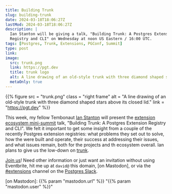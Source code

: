 ```yaml
---
title: Building Trunk
slug: building-trunk
date: 2024-03-18T18:06:27Z
lastMod: 2024-03-18T18:06:27Z
description: |
  Ian Stanton will be giving a talk, "Building Trunk: A Postgres Extension
  Registry and CLI" on Wednesday at noon US Eastern / 16:00 UTC.
tags: [Postgres, Trunk, Extensions, PGConf, Summit]
type: post
link: 
image:
  src: trunk.png
  link: https://pgt.dev
  title: trunk logo
  alt: A line drawing of an old-style trunk with three diamond shaped stars above its closed lid.
  metaOnly: true
---
```


{{% figure
    src  = "trunk.png"
    class = "right frame"
    alt  = "A line drawing of an old-style trunk with three diamond shaped stars above its closed lid."
    link = "https://pgt.dev"
%}}

This week, my fellow Tembonaut [Ian Stanton] will present the [extension
ecosystem mini-summit][mini-summit] talk, "Building Trunk: A Postgres Extension
Registry and CLI". We felt it important to get some insight from a couple of the
recently Postgres extension registries: what problems they set out to solve, how
the were built and operate, their success at addressing their issues, and what
issues remain, both for the projects and th ecosystem overall. Ian plans to give
us the low-down on [trunk]. 

[Join us][mini-summit]! Need other information or just want an invitation
 without using Eventbrite, hit me up at `david@` this domain, [on Mastodon], or
via the [#extensions] channel on the [Postgres Slack].

  [Ian Stanton]: https://www.linkedin.com/in/istanton
  [mini-summit]: https://www.eventbrite.com/e/851125899477/
    "Postgres Extension Ecosystem Mini-Summit"
  [trunk]: https://pgt.dev "trunk: A Postgres Extension Registry"
  [#extensions]: https://postgresteam.slack.com/archives/C056ZA93H1A
    "Postgres Slack/#extensions: Extensions and extension-related accessories"
  [Postgres Slack]: https://pgtreats.info/slack-invite
    "Join the Postgres Slack"
  [on Mastodon]: {{% param "mastodon.url" %}} "{{% param "mastodon.user" %}}"
